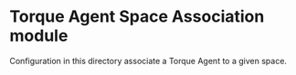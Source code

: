 # Torque Agent Space Association module

Configuration in this directory associate a Torque Agent to a given space.
